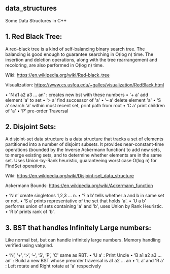 ## data_structures
Some Data Structures in C++


## 1. Red Black Tree: 

  A red–black tree is a kind of self-balancing binary search tree. 
	The balancing is good enough to guarantee searching in O(log n) time. 
	The insertion and deletion operations, along with the tree rearrangement and recoloring, 
	are also performed in O(log n) time.
  
Wiki:  https://en.wikipedia.org/wiki/Red-black_tree
  
Visualization: https://www.cs.usfca.edu/~galles/visualization/RedBlack.html
  
• 'N a1 a2 a3 ... an' : creates new bst with these numbers
• '+ a' add element 'a' to set
• '> a' find successor of 'a'
• ‘– a’ delete element 'a'
• ‘S a’ search 'a' within most recent set, print path from root
• ‘C a’ print children of 'a'
• ‘P’   pre-order Traversal
  
## 2. Disjoint Sets:
    
A disjoint-set data structure is a data structure that tracks a set of elements partitioned 
into a number of disjoint subsets. It provides near-constant-time operations (bounded by the Inverse 
		Ackermann function) to add new sets, to merge existing sets, and to determine whether elements are 
		in the same set. Uses Union-by-Rank heuristic, guaranteeing worst case O(log n) for FindSet operations.
     
Wiki: https://en.wikipedia.org/wiki/Disjoint-set_data_structure
     
Ackermann Bounds: https://en.wikipedia.org/wiki/Ackermann_function
     
• ‘N n’ create singletons 1,2,3 ... n.
• ‘? a b’ tells whether a and b in same set or not.
• ‘S a’ prints representative of the set that holds 'a'.
• ‘U a b’ performs union of sets containing 'a' and 'b', uses Union by Rank Heuristic.
• ‘R b’ prints rank of 'b'.
     
## 3. BST that handles Infinitely Large numbers:
    
Like normal bst, but can handle infinitely large numbers. Memory handling verified using valgrind.
		
• ‘N’, ‘+’, ‘>’, ‘–’, ‘S’, ‘P’, 'C' same as RBT.
• ‘U a’ : Print Uncle
• ‘B a1 a2 a3 ... an’ : Build a new BST whose preorder traversal is a1 a2 ... an
• ‘L a’ and 'R a' : Left rotate and Right rotate at 'a' respecively
